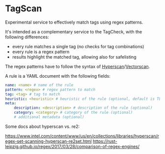 # TagScan

Experimental service to effectively match tags using regex patterns.

It's intended as a complementary service to the TagCheck, with the following differences:

* every rule matches a single tag (no checks for tag combinations)
* every rule is a regex pattern
* results highlight the matched tag, allowing also for safelisting

The regex patterns have to follow the syntax of [Hyperscan](https://github.com/intel/hyperscan)/[Vectorscan](https://github.com/VectorCamp/vectorscan).

A rule is a YAML document with the following fields:

```yaml
name: <name> # name of the rule
pattern: <regex> # regex pattern to match
tag: <tag> # tag to match
heuristic: <heuristic> # heuristic of the rule (optional, default is TL3 - the same set as in TagCheck)
meta:
    description: <description> # description of the rule (optional)
    category: <category> # category of the rule (optional)
    # additional metadata (optional)
```

Some docs about hyperscan vs. re2:

https://www.intel.com/content/www/us/en/collections/libraries/hyperscan/regex-set-scanning-hyperscan-re2set.html
https://rust-leipzig.github.io/regex/2017/03/28/comparison-of-regex-engines/

